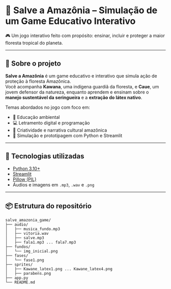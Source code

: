 # 🌳 Salve a Amazônia – Simulação de um Game Educativo Interativo

🎮 Um jogo interativo feito com propósito: ensinar, incluir e proteger a maior floresta tropical do planeta.  

---

## 🧠 Sobre o projeto

**Salve a Amazônia** é um game educativo e interativo que simula ação de proteção à floresta Amazônica.  
Você acompanha **Kawana**, uma indígena guardiã da floresta, e **Caue**, um jovem defensor da natureza, 
enquanto aprendem e ensinam sobre o **manejo sustentável da seringueira** e a **extração do látex nativo**.

Temas abordados no jogo com foco em:

- 🌱 Educação ambiental
- 💻 Letramento digital e programação
- 🎨 Criatividade e narrativa cultural amazônica
- 🔧 Simulação e prototipagem com Python e Streamlit

---

## 🚀 Tecnologias utilizadas

- [Python 3.10+](https://www.python.org/)
- [Streamlit](https://streamlit.io/)
- [Pillow (PIL)](https://pillow.readthedocs.io/)
- Áudios e imagens em `.mp3`, `.wav` e `.png`

---

## 📦 Estrutura do repositório

```plaintext
salve_amazonia_game/
├── audio/
│   ├── musica_fundo.mp3
│   ├── vitoria.wav
│   ├── salve.mp3
│   ├── fala1.mp3 ... fala7.mp3
├── fundos/
│   └── img_inicial.png
├── fases/
│   └── fase1.png
├── sprites/
│   ├── Kawane_latex1.png ... Kawane_latex4.png
│   ├── parabens.png
├── app.py
└── README.md

